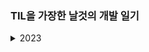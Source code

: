 ### TIL을 가장한 날것의 개발 일기

<details>
<summary>2023</summary>
<div markdown="1">

[230102 프리티어, SSH, Private repository](https://github.com/waveinyu/TIL/blob/main/2023/2023-01-02.md)<br>
[230109 새해와 근황](https://github.com/waveinyu/TIL/blob/main/2023/2023-01-09.md)<br>
[230113 mysql2/promise, transaction](https://github.com/waveinyu/TIL/blob/main/2023/2023-01-13.md)<br>
[230116 스키마](https://github.com/waveinyu/TIL/blob/main/2023/2023-01-16.md)<br>
[230118 백슬래시 두 번 찍힐 때](https://github.com/waveinyu/TIL/blob/main/2023/2023-01-18.md)<br>
[230120](https://github.com/waveinyu/TIL/blob/main/2023/2023-01-20.md)<br>
[230124](https://github.com/waveinyu/TIL/blob/main/2023/2023-01-24.md)<br>

</div>
<details>

<details>
<summary>2022</summary>
<div markdown="1">

[220915](https://github.com/waveinyu/TIL/blob/main/2022/2022-09-15.md)<br>
[220916](https://github.com/waveinyu/TIL/blob/main/2022/2022-09-16.md)<br>
[220920](https://github.com/waveinyu/TIL/blob/main/2022/2022-09-20.md)<br>
[220921](https://github.com/waveinyu/TIL/blob/main/2022/2022-09-21.md)<br>
[221117 근황 및 계획](https://github.com/waveinyu/TIL/blob/main/2022/2022-11-17.md)<br>
[221205 근황과 타입스크립트](https://github.com/waveinyu/TIL/blob/main/2022/2022-12-05.md)<br>
[221206 의문의 넥스트](https://github.com/waveinyu/TIL/blob/main/2022/2022-12-06.md)<br>
[221207 0레벨과 나](https://github.com/waveinyu/TIL/blob/main/2022/2022-12-07.md)<br>
[221208 복기의 중요성](https://github.com/waveinyu/TIL/blob/main/2022/2022-12-08.md)<br>
[221226 드디어 주니어](https://github.com/waveinyu/TIL/blob/main/2022/2022-12-26.md)<br>

</div>
</details>

